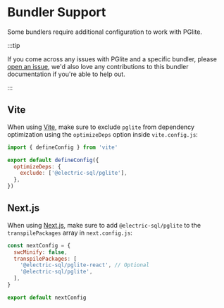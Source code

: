 # Bundler Support

Some bundlers require additional configuration to work with PGlite.

:::tip

If you come across any issues with PGlite and a specific bundler, please [open an issue](https://github.com/electric-sql/pglite/issues/new), we'd also love any contributions to this bundler documentation if you're able to help out.

:::

## Vite

When using [Vite](https://vitejs.dev/), make sure to exclude `pglite` from dependency optimization using the `optimizeDeps` option inside `vite.config.js`:

```js
import { defineConfig } from 'vite'

export default defineConfig({
  optimizeDeps: {
    exclude: ['@electric-sql/pglite'],
  },
})
```

## Next.js

When using [Next.js](https://nextjs.org/), make sure to add `@electric-sql/pglite` to the `transpilePackages` array in `next.config.js`:

```js
const nextConfig = {
  swcMinify: false,
  transpilePackages: [
    '@electric-sql/pglite-react', // Optional
    '@electric-sql/pglite',
  ],
}

export default nextConfig
```
